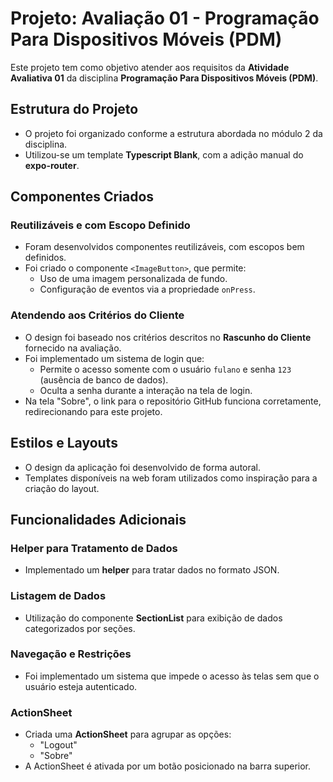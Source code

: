 # Projeto: Avaliação 01 - Programação Para Dispositivos Móveis (PDM)

Este projeto tem como objetivo atender aos requisitos da **Atividade Avaliativa 01** da disciplina **Programação Para Dispositivos Móveis (PDM)**.

## Estrutura do Projeto

- O projeto foi organizado conforme a estrutura abordada no módulo 2 da disciplina.
- Utilizou-se um template **Typescript Blank**, com a adição manual do **expo-router**.

## Componentes Criados

### Reutilizáveis e com Escopo Definido
- Foram desenvolvidos componentes reutilizáveis, com escopos bem definidos.
- Foi criado o componente `<ImageButton>`, que permite:
  - Uso de uma imagem personalizada de fundo.
  - Configuração de eventos via a propriedade `onPress`.

### Atendendo aos Critérios do Cliente
- O design foi baseado nos critérios descritos no **Rascunho do Cliente** fornecido na avaliação.
- Foi implementado um sistema de login que:
  - Permite o acesso somente com o usuário `fulano` e senha `123` (ausência de banco de dados).
  - Oculta a senha durante a interação na tela de login.
- Na tela "Sobre", o link para o repositório GitHub funciona corretamente, redirecionando para este projeto.

## Estilos e Layouts

- O design da aplicação foi desenvolvido de forma autoral.
- Templates disponíveis na web foram utilizados como inspiração para a criação do layout.

## Funcionalidades Adicionais

### Helper para Tratamento de Dados
- Implementado um **helper** para tratar dados no formato JSON.

### Listagem de Dados
- Utilização do componente **SectionList** para exibição de dados categorizados por seções.

### Navegação e Restrições
- Foi implementado um sistema que impede o acesso às telas sem que o usuário esteja autenticado.

### ActionSheet
- Criada uma **ActionSheet** para agrupar as opções:
  - "Logout"
  - "Sobre"
- A ActionSheet é ativada por um botão posicionado na barra superior.

